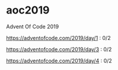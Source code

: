 # aoc2019
Advent Of Code 2019

https://adventofcode.com/2019/day/1 : 0/2

https://adventofcode.com/2019/day/3 : 0/2

https://adventofcode.com/2019/day/4 : 0/2
